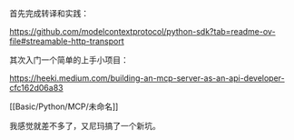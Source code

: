 
首先完成转译和实践：

https://github.com/modelcontextprotocol/python-sdk?tab=readme-ov-file#streamable-http-transport

其次入门一个简单的上手小项目：

https://heeki.medium.com/building-an-mcp-server-as-an-api-developer-cfc162d06a83

[[Basic/Python/MCP/未命名]]

我感觉就差不多了，又尼玛搞了一个新坑。
